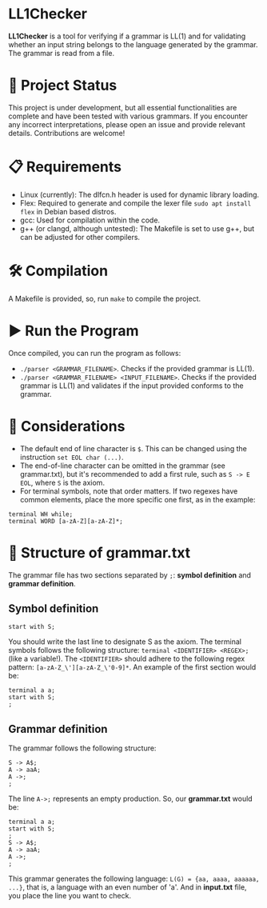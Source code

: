 # LL1Checker
**LL1Checker** is a tool for verifying if a grammar is LL(1) and for validating whether an input string belongs to the language generated by the grammar. The grammar is read from a file.

# 🚧 Project Status
This project is under development, but all essential functionalities are complete and have been tested with various grammars.
If you encounter any incorrect interpretations, please open an issue and provide relevant details. Contributions are welcome!

# 📋 Requirements
- Linux (currently): The dlfcn.h header is used for dynamic library loading.
- Flex: Required to generate and compile the lexer file `sudo apt install flex` in Debian based distros.
- gcc: Used for compilation within the code.
- g++ (or clangd, although untested): The Makefile is set to use g++, but can be adjusted for other compilers.

# 🛠️ Compilation
A Makefile is provided, so, run `make` to compile the project.

# ▶️ Run the Program
Once compiled, you can run the program as follows:
- `./parser <GRAMMAR_FILENAME>`. Checks if the provided grammar is LL(1).
- `./parser <GRAMMAR_FILENAME> <INPUT_FILENAME>`. Checks if the provided grammar is LL(1) and validates if the input provided conforms to the grammar.

# 📌 Considerations
- The default end of line character is `$`. This can be changed using the instruction `set EOL char (...)`. 
- The end-of-line character can be omitted in the grammar (see grammar.txt), but it's recommended to add a first rule, such as `S -> E EOL`, where `S` is the axiom.
- For terminal symbols, note that order matters. If two regexes have common elements, place the more specific one first, as in the example:
~~~
terminal WH while;
terminal WORD [a-zA-Z][a-zA-Z]*;
~~~

# 📄 Structure of grammar.txt
The grammar file has two sections separated by `;`: **symbol definition** and **grammar definition**.

## Symbol definition
~~~
start with S;
~~~
You should write the last line to designate S as the axiom.
The terminal symbols follows the following structure: `terminal <IDENTIFIER> <REGEX>;` (like a variable!). The `<IDENTIFIER>` should adhere to the following regex pattern: `[a-zA-Z_\'][a-zA-Z_\'0-9]*`.
An example of the first section would be:
~~~
terminal a a;
start with S;
;
~~~
## Grammar definition
The grammar follows the following structure:
~~~
S -> A$;
A -> aaA;
A ->;
;
~~~
The line `A->;` represents an empty production.
So, our **grammar.txt** would be:
~~~
terminal a a;
start with S;
;
S -> A$;
A -> aaA;
A ->;
;
~~~
This grammar generates the following language: `L(G) = {aa, aaaa, aaaaaa, ...}`, that is, a language with an even number of 'a'.
And in **input.txt** file, you place the line you want to check.
